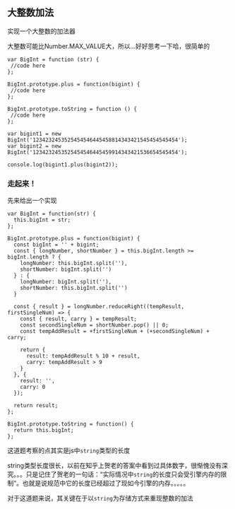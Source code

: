 ## 大整数加法
实现一个大整数的加法器   

大整数可能比Number.MAX_VALUE大，所以...好好思考一下哈，很简单的

```
var BigInt = function (str) {
 //code here
};

BigInt.prototype.plus = function(bigint) {
 //code here
};

BigInt.prototype.toString = function () {
 //code here
};

var bigint1 = new BigInt('1234232453525454546445458814343421545454545454');
var bigint2 = new BigInt('1234232453525454546445459914343421536654545454');

console.log(bigint1.plus(bigint2));
```

### 走起来！   

先来给出一个实现   

```
var BigInt = function(str) {
  this.bigInt = str;
};

BigInt.prototype.plus = function(bigint) {
  const bigInt = '' + bigint;
  const { longNumber, shortNumber } = this.bigInt.length >= bigInt.length ? {
    longNumber: this.bigInt.split(''),
    shortNumber: bigInt.split('')
  } : {
    longNumber: bigInt.split(''),
    shortNumber: this.bigInt.split('')
  }

  const { result } = longNumber.reduceRight((tempResult, firstSingleNum) => {
    const { result, carry } = tempResult;
    const secondSingleNum = shortNumber.pop() || 0;
    const tempAddResult = +firstSingleNum + (+secondSingleNum) + carry;

    return {
      result: tempAddResult % 10 + result,
      carry: tempAddResult > 9
    }
  }, {
    result: '',
    carry: 0
  });

  return result;
};

BigInt.prototype.toString = function() {
  return this.bigInt;
};
```   

这道题考察的点其实是js中```string```类型的长度

string类型长度很长，以前在知乎上贺老的答案中看到过具体数字，很惭愧没有深究。。。只是记住了贺老的一句话：“实际情况中```string```的长度只会受引擎内存的限制”。也就是说规范中它的长度已经超过了现如今引擎的内存。。。。。   

对于这道题来说，其关键在于以```string```为存储方式来重现整数的加法
